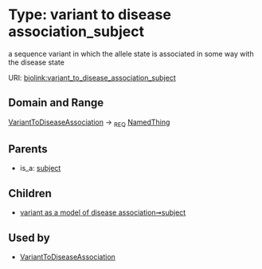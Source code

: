 
# Type: variant to disease association_subject


a sequence variant in which the allele state is associated in some way with the disease state

URI: [biolink:variant_to_disease_association_subject](https://w3id.org/biolink/vocab/variant_to_disease_association_subject)


## Domain and Range

[VariantToDiseaseAssociation](VariantToDiseaseAssociation.md) ->  <sub>REQ</sub> [NamedThing](NamedThing.md)

## Parents

 *  is_a: [subject](subject.md)

## Children

 *  [variant as a model of disease association➞subject](variant_as_a_model_of_disease_association_subject.md)

## Used by

 * [VariantToDiseaseAssociation](VariantToDiseaseAssociation.md)
